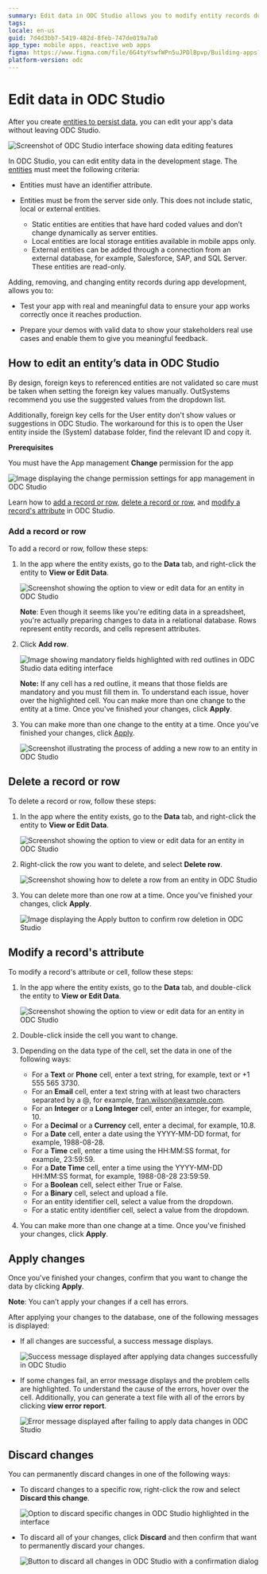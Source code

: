 ```yaml
---
summary: Edit data in ODC Studio allows you to modify entity records during app development.
tags:
locale: en-us
guid: 7d4d3bb7-5419-482d-8feb-747de019a7a0
app_type: mobile apps, reactive web apps
figma: https://www.figma.com/file/6G4tyYswfWPn5uJPDlBpvp/Building-apps?type=design&node-id=4035%3A137&mode=design&t=3vXcogcuIh9sw9aQ-1
platform-version: odc
---
```

# Edit data in ODC Studio 

After you create [entities to persist data](../data/modeling/entity-create.md), you can edit your app's data without leaving ODC Studio.

![Screenshot of ODC Studio interface showing data editing features](images/edit-data-odcs.png "Editing Data in ODC Studio Interface")

In ODC Studio, you can edit entity data in the development stage. The [entities](../data/modeling/entity.md) must meet the following criteria:

* Entities must have an identifier attribute.

* Entities must be from the server side only. This does not include static, local or external entities.

    * Static entities are entities that have hard coded values and don’t change dynamically as server entities.
    * Local entities are local storage entities available in mobile apps only.
    * External entities can be added through a connection from an external database, for example, Salesforce, SAP, and SQL Server. These entities are read-only. 

Adding, removing, and changing entity records during app development, allows you to:

* Test your app with real and meaningful data to ensure your app works correctly once it reaches production.

* Prepare your demos with valid data to show your stakeholders real use cases and enable them to give you meaningful feedback.

## How to edit an entity’s data in ODC Studio

<div class="info" markdown="1">

By design, foreign keys to referenced entities are not validated so care must be taken when setting the foreign key values manually. OutSystems recommend you use the suggested values from the dropdown list.

Additionally, foreign key cells for the User entity don't show values or suggestions in ODC Studio. The workaround for this is to open the User entity inside the (System) database folder, find the relevant ID and copy it.

</div>

**Prerequisites**

You must have the App management **Change** permission for the app

![Image displaying the change permission settings for app management in ODC Studio](images/edit-data-change-permission-odcs.png "App Management Change Permission in ODC Studio")

Learn how to [add a record or row](#add-a-record-or-row), [delete a record or row](#delete-a-record-or-row), and [modify a record's attribute](#modify-a-records-attribute) in ODC Studio.

### Add a record or row

To add a record or row, follow these steps:

1. In the app where the entity exists, go to the **Data** tab, and right-click the entity to **View or Edit Data**.

    ![Screenshot showing the option to view or edit data for an entity in ODC Studio](images/edit-data-view-edit-odcs.png "View or Edit Data Option in ODC Studio")

    **Note**: Even though it seems like you're editing data in a spreadsheet, you're actually preparing changes to data in a relational database. Rows represent entity records, and cells represent attributes.

 1. Click **Add row**.

    ![Image showing mandatory fields highlighted with red outlines in ODC Studio data editing interface](images/edit-data-mandatory-fields-odcs.png "Mandatory Fields Highlighted in ODC Studio")

    **Note:** If any cell has a red outline, it means that those fields are mandatory and you must fill them in. To understand each issue, hover over the highlighted cell. You can make more than one change to the entity at a time. Once you've finished your changes, click **Apply**.

1. You can make more than one change to the entity at a time. Once you've finished your changes, click [Apply](#apply-changes).

    ![Screenshot illustrating the process of adding a new row to an entity in ODC Studio](images/edit-data-add-row-odcs.png "Adding a New Row in ODC Studio")

## Delete a record or row

To delete a record or row, follow these steps:
 
1. In the app where the entity exists, go to the **Data** tab, and right-click the entity to **View or Edit Data**.

    ![Screenshot showing the option to view or edit data for an entity in ODC Studio](images/edit-data-view-edit-odcs.png "View or Edit Data Option in ODC Studio")

1. Right-click the row you want to delete, and select **Delete row**.

    ![Screenshot showing how to delete a row from an entity in ODC Studio](images/edit-data-delete-row-odcs.png "Deleting a Row in ODC Studio")

1. You can delete more than one row at a time. Once you've  finished your changes, click **Apply**.

    ![Image displaying the Apply button to confirm row deletion in ODC Studio](images/edit-data-delete-row-apply-odcs.png "Applying Row Deletion in ODC Studio")

## Modify a record's attribute

To modify a record's attribute or cell, follow these steps:

1. In the app where the entity exists, go to the **Data** tab, and double-click the entity to **View or Edit Data**.

    ![Screenshot showing the option to view or edit data for an entity in ODC Studio](images/edit-data-view-edit-odcs.png "View or Edit Data Option in ODC Studio")

1. Double-click inside the cell you want to change.

1. Depending on the data type of the cell, set the data in one of the following ways:

    * For a **Text** or **Phone** cell, enter a text string, for example, text or +1 555 565 3730.
    * For an **Email** cell, enter a text string with at least two characters separated by a @, for example, fran.wilson@example.com.
    * For an **Integer** or a **Long Integer** cell, enter an integer, for example, 10.
    * For a **Decimal** or a **Currency** cell, enter a decimal, for example, 10.8.
    * For a **Date** cell, enter a date using the YYYY-MM-DD format, for example, 1988-08-28.
    * For a **Time** cell, enter a time using the HH:MM:SS format, for example, 23:59:59.
    * For a **Date Time** cell, enter a time using the YYYY-MM-DD HH:MM:SS format, for example, 1988-08-28 23:59:59.
    * For a **Boolean** cell, select either True or False.
    * For a **Binary** cell, select and upload a file.
    * For an entity identifier cell, select a value from the dropdown.
    * For a static entity identifier cell, select a value from the dropdown.

1. You can make more than one change at a time. Once you've finished your changes, click **Apply**.

## Apply changes

Once you've finished your changes, confirm that you want to change the data by clicking **Apply**. 

**Note**: You can’t apply your changes if a cell has errors.

After applying your changes to the database, one of the following messages is displayed:

* If all changes are successful, a success message displays.

    ![Success message displayed after applying data changes successfully in ODC Studio](images/edit-data-changes-success-odcs.png "Successful Data Changes in ODC Studio")

* If some changes fail, an error message displays and the problem cells are highlighted. To understand the cause of the errors, hover over the cell. Additionally, you can generate a text file with all of the errors by clicking **view error report**.

    ![Error message displayed after failing to apply data changes in ODC Studio](images/edit-data-changes-failed-odcs.png "Failed Data Changes in ODC Studio")

## Discard changes

You can permanently discard changes in one of the following ways:

* To discard changes to a specific row, right-click the row and select **Discard this change**.

    ![Option to discard specific changes in ODC Studio highlighted in the interface](images/edit-data-discard-odcs.png "Discarding Changes in ODC Studio")

* To discard all of your changes, click **Discard** and then confirm that want to permanently discard your changes.

    ![Button to discard all changes in ODC Studio with a confirmation dialog](images/edit-data-discard-all-changes-odcs.png "Discarding All Changes in ODC Studio")

